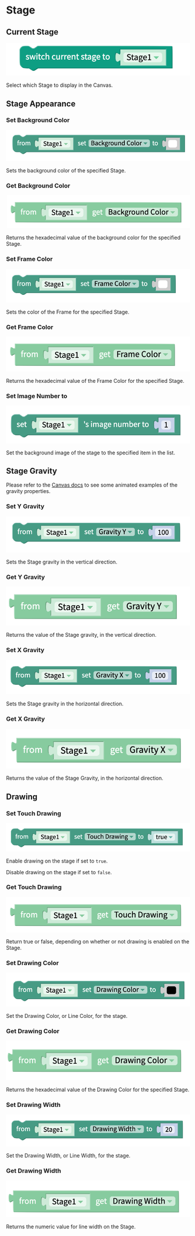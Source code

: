 # Stage

## Current Stage

![](.gitbook/assets/currentstage.png)

Select which Stage to display in the Canvas.

## Stage Appearance

### Set Background Color 

![](.gitbook/assets/set_bg_color.png)

Sets the background color of the specified Stage.

### Get Background Color 

![](.gitbook/assets/get_bg_color.png)

Returns the hexadecimal value of the background color for the specified Stage.

### Set Frame Color 

![](.gitbook/assets/set_frame_color.png)

Sets the color of the Frame for the specified Stage.

### Get Frame Color 

![](.gitbook/assets/get_frame_color.png)

Returns the hexadecimal value of the Frame Color for the specified Stage.

### Set Image Number to 

![](.gitbook/assets/set_image_number.png)

Set the background image of the stage to the specified item in the list.

## Stage Gravity 

Please refer to the [Canvas docs](https://docs.thunkable.com/canvas#gravity) to see some animated examples of the gravity properties.

### Set Y Gravity 

![](.gitbook/assets/set_y_gravity.png)

Sets the Stage gravity in the vertical direction.

### Get Y Gravity 

![](.gitbook/assets/get_y_gravity.png)

Returns the value of the Stage gravity, in the vertical direction. 

### Set X Gravity

![](.gitbook/assets/set_x_gravity%20%281%29.png)

Sets the Stage gravity in the horizontal direction.



### Get X Gravity

![](.gitbook/assets/get_x_gravity.png)



Returns the value of the Stage Gravity, in the horizontal direction. 

## Drawing

### Set Touch Drawing 

![](.gitbook/assets/set_touch_drawing.png)

Enable drawing on the stage if set to `true`. 

Disable drawing on the stage if set to `false`.

### Get Touch Drawing 

![](.gitbook/assets/get_touch_drawing.png)

Return true or false, depending on whether or not drawing is enabled on the Stage. 

### Set Drawing Color 

![](.gitbook/assets/set_drawing_color.png)

Set the Drawing Color, or Line Color, for the stage.

### Get Drawing Color 

![](.gitbook/assets/get_drawing_color.png)

Returns the hexadecimal value of the Drawing Color for the specified Stage.

### Set Drawing Width 

![](.gitbook/assets/set_drawing_width.png)

Set the Drawing Width, or Line Width, for the stage.

### Get Drawing Width

![](.gitbook/assets/get_drawing_width.png)

Returns the numeric value for line width on the Stage.

